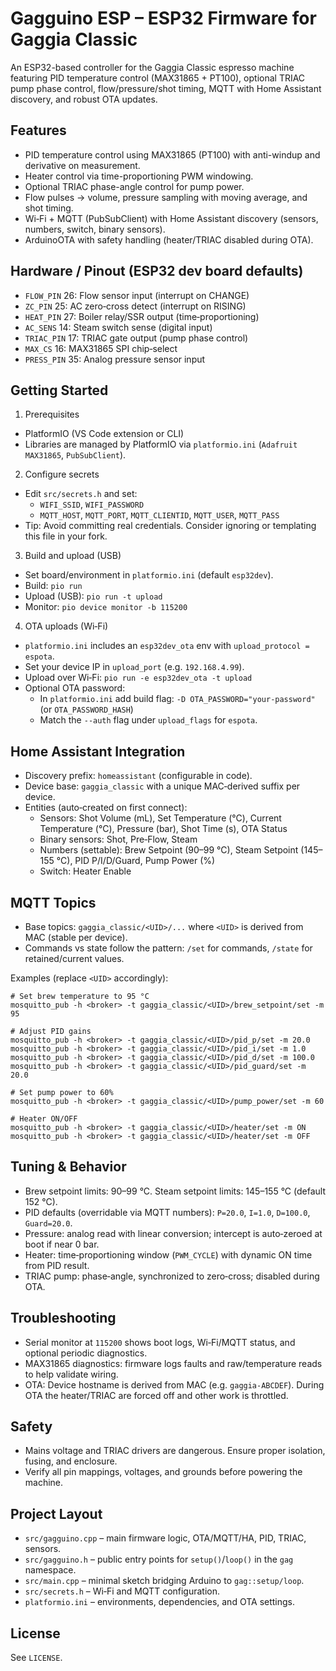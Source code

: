Gagguino ESP – ESP32 Firmware for Gaggia Classic
================================================

An ESP32-based controller for the Gaggia Classic espresso machine featuring PID temperature control (MAX31865 + PT100), optional TRIAC pump phase control, flow/pressure/shot timing, MQTT with Home Assistant discovery, and robust OTA updates.

Features
--------
- PID temperature control using MAX31865 (PT100) with anti-windup and derivative on measurement.
- Heater control via time-proportioning PWM windowing.
- Optional TRIAC phase-angle control for pump power.
- Flow pulses → volume, pressure sampling with moving average, and shot timing.
- Wi‑Fi + MQTT (PubSubClient) with Home Assistant discovery (sensors, numbers, switch, binary sensors).
- ArduinoOTA with safety handling (heater/TRIAC disabled during OTA).

Hardware / Pinout (ESP32 dev board defaults)
-------------------------------------------
- `FLOW_PIN` 26: Flow sensor input (interrupt on CHANGE)
- `ZC_PIN` 25: AC zero‑cross detect (interrupt on RISING)
- `HEAT_PIN` 27: Boiler relay/SSR output (time‑proportioning)
- `AC_SENS` 14: Steam switch sense (digital input)
- `TRIAC_PIN` 17: TRIAC gate output (pump phase control)
- `MAX_CS` 16: MAX31865 SPI chip‑select
- `PRESS_PIN` 35: Analog pressure sensor input

Getting Started
---------------
1) Prerequisites
- PlatformIO (VS Code extension or CLI)
- Libraries are managed by PlatformIO via `platformio.ini` (`Adafruit MAX31865`, `PubSubClient`).

2) Configure secrets
- Edit `src/secrets.h` and set:
  - `WIFI_SSID`, `WIFI_PASSWORD`
  - `MQTT_HOST`, `MQTT_PORT`, `MQTT_CLIENTID`, `MQTT_USER`, `MQTT_PASS`
- Tip: Avoid committing real credentials. Consider ignoring or templating this file in your fork.

3) Build and upload (USB)
- Set board/environment in `platformio.ini` (default `esp32dev`).
- Build: `pio run`
- Upload (USB): `pio run -t upload`
- Monitor: `pio device monitor -b 115200`

4) OTA uploads (Wi‑Fi)
- `platformio.ini` includes an `esp32dev_ota` env with `upload_protocol = espota`.
- Set your device IP in `upload_port` (e.g. `192.168.4.99`).
- Upload over Wi‑Fi: `pio run -e esp32dev_ota -t upload`
- Optional OTA password:
  - In `platformio.ini` add build flag: `-D OTA_PASSWORD="your-password"` (or `OTA_PASSWORD_HASH`)
  - Match the `--auth` flag under `upload_flags` for `espota`.

Home Assistant Integration
--------------------------
- Discovery prefix: `homeassistant` (configurable in code).
- Device base: `gaggia_classic` with a unique MAC‑derived suffix per device.
- Entities (auto‑created on first connect):
  - Sensors: Shot Volume (mL), Set Temperature (°C), Current Temperature (°C), Pressure (bar), Shot Time (s), OTA Status
  - Binary sensors: Shot, Pre‑Flow, Steam
  - Numbers (settable): Brew Setpoint (90–99 °C), Steam Setpoint (145–155 °C), PID P/I/D/Guard, Pump Power (%)
  - Switch: Heater Enable

MQTT Topics
-----------
- Base topics: `gaggia_classic/<UID>/...` where `<UID>` is derived from MAC (stable per device).
- Commands vs state follow the pattern: `/set` for commands, `/state` for retained/current values.

Examples (replace `<UID>` accordingly):
```
# Set brew temperature to 95 °C
mosquitto_pub -h <broker> -t gaggia_classic/<UID>/brew_setpoint/set -m 95

# Adjust PID gains
mosquitto_pub -h <broker> -t gaggia_classic/<UID>/pid_p/set -m 20.0
mosquitto_pub -h <broker> -t gaggia_classic/<UID>/pid_i/set -m 1.0
mosquitto_pub -h <broker> -t gaggia_classic/<UID>/pid_d/set -m 100.0
mosquitto_pub -h <broker> -t gaggia_classic/<UID>/pid_guard/set -m 20.0

# Set pump power to 60%
mosquitto_pub -h <broker> -t gaggia_classic/<UID>/pump_power/set -m 60

# Heater ON/OFF
mosquitto_pub -h <broker> -t gaggia_classic/<UID>/heater/set -m ON
mosquitto_pub -h <broker> -t gaggia_classic/<UID>/heater/set -m OFF
```

Tuning & Behavior
-----------------
- Brew setpoint limits: 90–99 °C. Steam setpoint limits: 145–155 °C (default 152 °C).
- PID defaults (overridable via MQTT numbers): `P=20.0`, `I=1.0`, `D=100.0`, `Guard=20.0`.
- Pressure: analog read with linear conversion; intercept is auto‑zeroed at boot if near 0 bar.
- Heater: time‑proportioning window (`PWM_CYCLE`) with dynamic ON time from PID result.
- TRIAC pump: phase‑angle, synchronized to zero‑cross; disabled during OTA.

Troubleshooting
---------------
- Serial monitor at `115200` shows boot logs, Wi‑Fi/MQTT status, and optional periodic diagnostics.
- MAX31865 diagnostics: firmware logs faults and raw/temperature reads to help validate wiring.
- OTA: Device hostname is derived from MAC (e.g. `gaggia-ABCDEF`). During OTA the heater/TRIAC are forced off and other work is throttled.

Safety
------
- Mains voltage and TRIAC drivers are dangerous. Ensure proper isolation, fusing, and enclosure.
- Verify all pin mappings, voltages, and grounds before powering the machine.

Project Layout
--------------
- `src/gagguino.cpp` – main firmware logic, OTA/MQTT/HA, PID, TRIAC, sensors.
- `src/gagguino.h` – public entry points for `setup()`/`loop()` in the `gag` namespace.
- `src/main.cpp` – minimal sketch bridging Arduino to `gag::setup/loop`.
- `src/secrets.h` – Wi‑Fi and MQTT configuration.
- `platformio.ini` – environments, dependencies, and OTA settings.

License
-------
See `LICENSE`.

